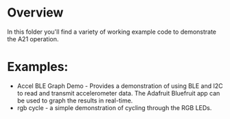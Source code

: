 # Overview
In this folder you'll find a variety of working example code to demonstrate the A21 operation.  

# Examples:
- Accel BLE Graph Demo - Provides a demonstration of using BLE and I2C to read and transmit accelerometer data.  The Adafruit Bluefruit app can be used to graph the results in real-time.
- rgb cycle - a simple demonstration of cycling through the RGB LEDs.